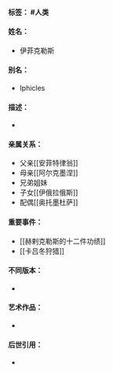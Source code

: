 #### 标签： #人类
#### 姓名：
- 伊菲克勒斯
#### 别名：
- Iphicles
#### 描述：
-
#### 亲属关系：
- 父亲[[安菲特律翁]]
- 母亲[[阿尔克墨涅]]
- 兄弟姐妹
- 子女[[伊俄拉俄斯]]
- 配偶[[奥托墨杜萨]]
#### 重要事件：
- [[赫剌克勒斯的十二件功绩]]
- [[卡吕冬狩猎]]
#### 不同版本：
-
#### 艺术作品：
-
#### 后世引用：
-
